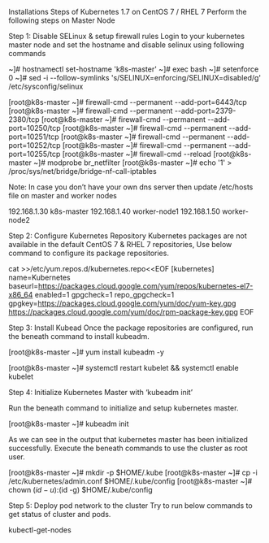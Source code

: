 Installations Steps of Kubernetes 1.7 on CentOS 7 / RHEL 7
Perform the following steps on Master Node

Step 1: Disable SELinux & setup firewall rules
Login to your kubernetes master node and set the hostname and disable selinux using following commands



~]# hostnamectl set-hostname 'k8s-master'
~]# exec bash
~]# setenforce 0
~]# sed -i --follow-symlinks 's/SELINUX=enforcing/SELINUX=disabled/g' /etc/sysconfig/selinux


[root@k8s-master ~]# firewall-cmd --permanent --add-port=6443/tcp
[root@k8s-master ~]# firewall-cmd --permanent --add-port=2379-2380/tcp
[root@k8s-master ~]# firewall-cmd --permanent --add-port=10250/tcp
[root@k8s-master ~]# firewall-cmd --permanent --add-port=10251/tcp
[root@k8s-master ~]# firewall-cmd --permanent --add-port=10252/tcp
[root@k8s-master ~]# firewall-cmd --permanent --add-port=10255/tcp
[root@k8s-master ~]# firewall-cmd --reload
[root@k8s-master ~]# modprobe br_netfilter
[root@k8s-master ~]# echo '1' > /proc/sys/net/bridge/bridge-nf-call-iptables

Note: In case you don’t have your own dns server then update /etc/hosts file on master and worker nodes


192.168.1.30 k8s-master
192.168.1.40 worker-node1
192.168.1.50 worker-node2


Step 2: Configure Kubernetes Repository
Kubernetes packages are not available in the default CentOS 7 & RHEL 7 repositories, Use below command to configure its package repositories.


cat >>/etc/yum.repos.d/kubernetes.repo<<EOF
[kubernetes]
name=Kubernetes
baseurl=https://packages.cloud.google.com/yum/repos/kubernetes-el7-x86_64
enabled=1
gpgcheck=1
repo_gpgcheck=1
gpgkey=https://packages.cloud.google.com/yum/doc/yum-key.gpg
        https://packages.cloud.google.com/yum/doc/rpm-package-key.gpg
EOF



Step 3: Install Kubead
Once the package repositories are configured, run the beneath command to install kubeadm.

[root@k8s-master ~]# yum install kubeadm -y

[root@k8s-master ~]# systemctl  restart kubelet && systemctl enable kubelet

Step 4: Initialize Kubernetes Master with ‘kubeadm init’



Run the beneath command to  initialize and setup kubernetes master.


[root@k8s-master ~]# kubeadm init


As we can see in the output that kubernetes master has been initialized successfully. Execute the beneath commands to use the cluster as root user.

[root@k8s-master ~]# mkdir -p $HOME/.kube
[root@k8s-master ~]# cp -i /etc/kubernetes/admin.conf $HOME/.kube/config
[root@k8s-master ~]# chown $(id -u):$(id -g) $HOME/.kube/config



Step 5: Deploy pod network to the cluster
Try to run below commands to get status of cluster and pods.

kubectl-get-nodes




